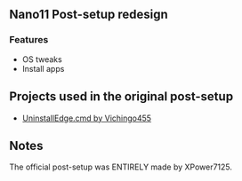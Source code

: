 ## Nano11 Post-setup redesign
### Features
- OS tweaks
- Install apps

## Projects used in the original post-setup
- [UninstallEdge.cmd by Vichingo455](https://gist.github.com/Vichingo455/39bb82496ef566156c8e65696051ce43)

## Notes
The official post-setup was ENTIRELY made by XPower7125.
